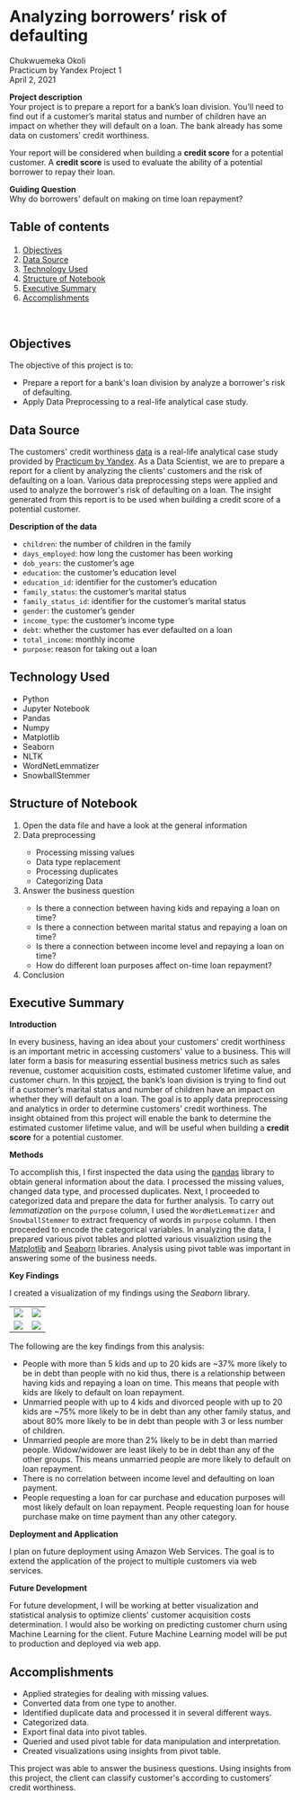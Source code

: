 # Analyzing borrowers’ risk of defaulting

Chukwuemeka Okoli <br>
Practicum by Yandex Project 1 <br>
April 2, 2021 

**Project description** <br>
Your project is to prepare a report for a bank’s loan division. You’ll need to find out if a customer’s marital status and number of children have an impact on whether they will default on a loan. The bank already has some data on customers’ credit worthiness.

Your report will be considered when building a **credit score** for a potential customer. A **credit score** is used to evaluate the ability of a potential borrower to repay their loan.

**Guiding Question** <br>
Why do borrowers' default on making on time loan repayment? 

## Table of contents

<div class="alert alert-block alert-info" style="margin-top: 20px">
    <ol>
        <li><a href="#objectives">Objectives</a></li>
        <li><a href="#data_source">Data Source</a></li>
        <li><a href="#technology_used">Technology Used</a></li>
        <li><a href="#structure_notebook">Structure of Notebook</a></li>
        <li><a href="#executive_summary">Executive Summary</a></li>
        <li><a href="#accomplishments">Accomplishments</a></li>
    </ol>
</div> 
<br>

<div id="objectives">
    <h2>Objectives</h2> 
</div>
The objective of this project is to:

- Prepare a report for a bank's loan division by analyze a borrower's risk of defaulting.
- Apply Data Preprocessing to a real-life analytical case study.

<div id="data_source">
    <h2>Data Source</h2> 
</div>

The customers' credit worthiness [data](https://github.com/chuksoo/credit_rating_analytics/blob/main/Data/credit_scoring_eng.csv) is a real-life analytical case study provided by [Practicum by Yandex](https://practicum.yandex.com/). As a Data Scientist, we are to prepare a report for a client by analyzing the clients' customers and the risk of defaulting on a loan. Various data preprocessing steps were applied and used to analyze the borrower's risk of defaulting on a loan. The insight generated from this report is to be used when building a credit score of a potential customer. 

**Description of the data**
- `children`: the number of children in the family
- `days_employed`: how long the customer has been working
- `dob_years`: the customer’s age
- `education`: the customer’s education level
- `education_id`: identifier for the customer’s education
- `family_status`: the customer’s marital status
- `family_status_id`: identifier for the customer’s marital status
- `gender`: the customer’s gender
- `income_type`: the customer’s income type
- `debt`: whether the customer has ever defaulted on a loan
- `total_income`: monthly income
- `purpose`: reason for taking out a loan

<div id="technology_used">
    <h2>Technology Used</h2> 
</div>

<ul>
    <li>Python</li>
    <li>Jupyter Notebook</li>
    <li>Pandas</li>
    <li>Numpy </li>
    <li>Matplotlib</li>
    <li>Seaborn</li>
    <li>NLTK</li>
    <li>WordNetLemmatizer</li>
    <li>SnowballStemmer</li>
</ul>

<div id="structure_notebook">
    <h2>Structure of Notebook</h2> 
</div>
<ol>
    <li>Open the data file and have a look at the general information</li>
    <li>Data preprocessing</li>
        <ul>
            <li>Processing missing values</li>
            <li>Data type replacement</li>
            <li>Processing duplicates</li>
            <li>Categorizing Data</li>
        </ul>
    <li>Answer the business question</li>
        <ul>
            <li>Is there a connection between having kids and repaying a loan on time?</li>
            <li>Is there a connection between marital status and repaying a loan on time?</li>
            <li>Is there a connection between income level and repaying a loan on time?</li>
            <li>How do different loan purposes affect on-time loan repayment?</li>
        </ul>
    <li>Conclusion</li>
</ol>

<div id="executive_summary">
    <h2>Executive Summary</h2> 
</div>

**Introduction**

In every business, having an idea about your customers' credit worthiness is an important metric in accessing customers' value to a business. This will later form a basis for measuring essential business metrics such as sales revenue, customer acquisition costs, estimated customer lifetime value, and customer churn. In this [project](https://github.com/chuksoo/credit_rating_analytics/blob/main/credit_rating_analytics.ipynb), the bank’s loan division is trying to find out if a customer’s marital status and number of children have an impact on whether they will default on a loan. The goal is to apply data preprocessing and analytics in order to determine customers’ credit worthiness. The insight obtained from this project will enable the bank to determine the estimated customer lifetime value, and will be useful when building a **credit score** for a potential customer.

**Methods**

To accomplish this, I first inspected the data using the [pandas](https://pandas.pydata.org/) library to obtain general information about the data. I processed the missing values, changed data type, and processed duplicates. Next, I proceeded to categorized data and prepare the data for further analysis. To carry out *lemmatization* on the `purpose` column, I used the `WordNetLemmatizer` and `SnowballStemmer` to extract frequency of words in `purpose` column. I then proceeded to encode the categorical variables. In analyzing the data, I prepared various pivot tables and plotted various visualiztion using the [Matplotlib](https://matplotlib.org/) and [Seaborn](https://seaborn.pydata.org/) libraries. Analysis using pivot table was important in answering some of the business needs. 

**Key Findings**

I created a visualization of my findings using the *Seaborn* library.

|                         |                         |
|-------------------------|-------------------------|
![](https://github.com/chuksoo/credit_rating_analytics/blob/main/Image/debt_vs_children.JPG)  |  ![](https://github.com/chuksoo/credit_rating_analytics/blob/main/Image/debt_vs_children_familystatus.JPG)
![](https://github.com/chuksoo/credit_rating_analytics/blob/main/Image/debt_vs_familystatus_education.JPG)  |  ![](https://github.com/chuksoo/credit_rating_analytics/blob/main/Image/debt_vs_purpose.JPG)

The following are the key findings from this analysis: <br>
- People with more than 5 kids and up to 20 kids are ~37% more likely to be in debt than people with no kid thus, there is a relationship between having kids and repaying a loan on time. This means that people with kids are likely to default on loan repayment.
 - Unmarried people with up to 4 kids and divorced people with up to 20 kids are ~75% more likely to be in debt than any other family status, and about 80% more likely to be in debt than people with 3 or less number of children.
 - Unmarried people are more than 2% likely to be in debt than married people. Widow/widower are least likely to be in debt than any of the other groups. This means unmarried people are more likely to default on loan repayment.
 - There is no correlation between income level and defaulting on loan payment.
 - People requesting a loan for car purchase and education purposes will most likely default on loan repayment. People requesting loan for house purchase make on time payment than any other category.
 
**Deployment and Application**

I plan on future deployment using Amazon Web Services. The goal is to extend the application of the project to multiple customers via web services.

**Future Development**

For future development, I will be working at better visualization and statistical analysis to optimize clients' customer acquisition costs determination. I would also be working on predicting customer churn using Machine Learning for the client. Future Machine Learning model will be put to production and deployed via web app.

<div id="accomplishments">
    <h2>Accomplishments</h2> 
</div>
<ul>
    <li>Applied strategies for dealing with missing values.</li>
    <li>Converted data from one type to another.</li>
    <li>Identified duplicate data and processed it in several different ways.</li>
    <li>Categorized data.</li>
    <li>Export final data into pivot tables.</li>
    <li>Queried and used pivot table for data manipulation and interpretation.</li>
    <li>Created visualizations using insights from pivot table.</li>
</ul>
 This project was able to answer the business questions. Using insights from this project, the client can classify customer's according to customers’ credit worthiness. 
